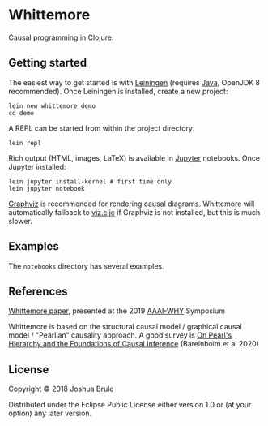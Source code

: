# Whittemore

Causal programming in Clojure.


## Getting started

The easiest way to get started is with [Leiningen](https://leiningen.org) (requires [Java](https://openjdk.java.net/install/), OpenJDK 8 recommended). Once Leiningen is installed, create a new project:

    lein new whittemore demo
    cd demo

A REPL can be started from within the project directory:

    lein repl

Rich output (HTML, images, LaTeX) is available in [Jupyter](https://jupyter.org/install) notebooks. Once Jupyter installed:

    lein jupyter install-kernel # first time only
    lein jupyter notebook

[Graphviz](https://graphviz.org/download/) is recommended for rendering causal diagrams. Whittemore will automatically fallback to [viz.cljc](https://github.com/jebberjeb/viz.cljc) if Graphviz is not installed, but this is much slower.


## Examples

The `notebooks` directory has several examples.


## References

[Whittemore paper](https://arxiv.org/abs/1812.11918), presented at the 2019 [AAAI-WHY](https://why19.causalai.net/papers.html) Symposium

Whittemore is based on the structural causal model / graphical causal model / "Pearlian" causality approach. A good survey is [On Pearl's Hierarchy and the Foundations of Causal Inference](https://causalai.net/r60.pdf) (Bareinboim et al 2020)


## License

Copyright © 2018 Joshua Brule

Distributed under the Eclipse Public License either version 1.0 or (at
your option) any later version.

